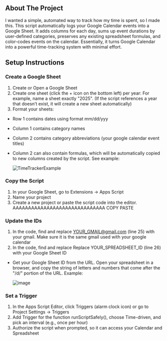 ## About The Project

I wanted a simple, automated way to track how my time is spent, so I made this. This script automatically logs your Google Calendar events into a Google Sheet. It adds columns for each day, sums up event durations by user-defined categories, preserves any existing spreadsheet formulas, and color-codes events on the calendar. Essentially, it turns Google Calendar into a powerful time-tracking system with minimal effort.



## Setup Instructions

### Create a Google Sheet

1. Create or Open a Google Sheet
2. Create one sheet (click the + icon on the bottom left) per year: For example, name a sheet exactly "2025". (If the script references a year that doesn’t exist, it will create a new sheet automatically)
3. Format your sheets:
  * Row 1 contains dates using format mm/dd/yyy
  * Column 1 contains category names
  * Column 2 contains category abbreviations (your google calendar event titles)
  * Column 2 can also contain formulas, which will be automatically copied to new columns created by the script. See example:


    ![TimeTrackerExample](https://github.com/user-attachments/assets/4310b892-7276-49da-9b68-f5880c894150)


### Copy the Script

1. In your Google Sheet, go to Extensions → Apps Script
2. Name your project
3. Create a new project or paste the script code into the editor. AAAAAAAAAAAAAAAAAAAAAAAAAAAAAA COPY PASTE

### Update the IDs

1.  In the code, find and replace YOUR_GMAIL@gmail.com (line 25) with your gmail. Make sure it is the same gmail used with your google calendar
2.  In the code, find and replace Replace YOUR_SPREADSHEET_ID (line 26) with your Google Sheet ID
  * Get your Google Sheet ID from the URL. Open your spreadsheet in a browser, and copy the string of letters and numbers that come after the "/d/" portion of the URL. Example:


    ![image](https://github.com/user-attachments/assets/def719d9-3dba-4cdb-bda4-f4de3a67af55)


### Set a Trigger

1. In the Apps Script Editor, click Triggers (alarm clock icon) or go to Project Settings → Triggers
2. Add Trigger for the function runScriptSafely(), choose Time-driven, and pick an interval (e.g., once per hour)
3. Authorize the script when prompted, so it can access your Calendar and Spreadsheet


